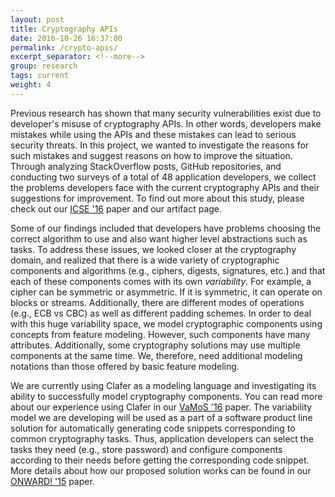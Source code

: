 ```yaml
---
layout: post
title: Cryptography APIs
date: 2016-10-26 16:37:00
permalink: /crypto-apis/
excerpt_separator: <!--more-->
group: research
tags: current
weight: 4
---
```


Previous research has shown that many security vulnerabilities exist due to developer's misuse of cryptography APIs. In other words, developers make mistakes while using the APIs and these mistakes can lead to serious security threats. In this project, we wanted to investigate the reasons for such mistakes and suggest reasons on how to improve the situation. <!--more-->Through analyzing StackOverflow posts, GitHub repositories, and conducting two surveys of a total of 48 application developers, we collect the problems developers face with the current cryptography APIs and their suggestions for improvement. To find out more about this study, please check out our [ICSE '16](https://dl.dropboxusercontent.com/s/1bantpje27z4p0s/NADI_ICSE16.pdf) paper and our artifact page.

Some of our findings included that developers have problems choosing the correct algorithm to use and also want higher level abstractions such as tasks. To address these issues, we looked closer at the cryptography domain, and realized that there is a wide variety of cryptographic components and algorithms (e.g., ciphers, digests, signatures, etc.) and that each of these components comes with its own *variability*. For example, a cipher can be symmetric or asymmetric. If it is symmetric, it can operate on blocks or streams. Additionally, there are different modes of operations (e.g., ECB vs CBC) as well as different padding schemes. In order to deal with this huge variability space, we model cryptographic components using concepts from feature modeling. However, such components have many attributes. Additionally, some cryptography solutions may use multiple components at the same time. We, therefore, need additional modeling notations than those offered by basic feature modeling.

We are currently using Clafer as a modeling language and investigating its ability to successfully model cryptography components. You can read more about our experience using Clafer in our [VaMoS '16](https://dl.dropboxusercontent.com/s/47jsvcjxsvdq80x/NADI_Vamos16.pdf) paper. The variability model we are developing will be used as a part of a software product line solution for automatically generating code snippets corresponding to common cryptography tasks. Thus, application developers can select the tasks they need (e.g., store password) and configure components according to their needs before getting the corresponding code snippet. More details about how our proposed solution works can be found in our [ONWARD! '15](https://dl.dropboxusercontent.com/s/5rfyf3a9bqheyv9/Arzt_Onward2015.pdf) paper.

